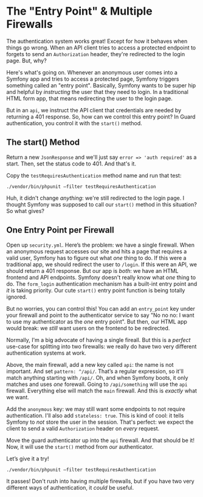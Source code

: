 # The "Entry Point" & Multiple Firewalls

The authentication system works great! Except for how it behaves when things go
wrong. When an API client tries to access a protected endpoint to forgets to send
an `Authorization` header, they're redirected to the login page. But, why?

Here's what's going on. Whenever an anonymous user comes into a Symfony app and
tries to access a protected page, Symfony triggers something called an "entry point".
Basically, Symfony wants to be super hip and helpful by *instructing* the user that
they need to login. In a traditional HTML form app, that means redirecting the user
to the login page.

But in an `api`, we instruct the API client that credentials are needed by returning
a 401 response. So, how can we control this entry point? In Guard authentication,
you control it with the `start()` method.

## The start() Method

Return a new `JsonResponse` and we'll just say `error => 'auth required'` as a start.
Then, set the status code to 401. And that's it.

Copy the `testRequiresAuthentication` method name and run that test:

```
./vendor/bin/phpunit –filter testRequiresAuthentication
```

Huh, it didn't change *anything*: we're still redirected to the login page. I thought
Symfony was supposed to call our `start()` method in this situation? So what gives?

## One Entry Point per Firewall

Open up `security.yml`. Here’s the problem: we have a single firewall. When an anonymous
request accesses our site and hits a page that requires a valid user, Symfony has
to figure out what *one* thing to do. If this were a traditional app, we should redirect
the user to `/login`. If this were an API, we should return a 401 response. But our
app is *both*: we have an HTML frontend and API endpoints. Symfony doesn't really
know what *one* thing to do. The `form_login` authentication mechanism has a built-int
entry point and *it* is taking priority. Our cute `start()` entry point function
is being totally ignored.

But no worries, you can control this! You can add an `entry_point` key under your
firewall and point to the authenticator service to say "No no no: I want to use my
authenticator as the *one* entry point". But then, our HTML app would break: we *still*
want users on the frontend to be redirected.

Normally, I'm a big advocate of having a single fireall. But this is a *perfect*
use-case for splitting into two firewalls: we really do have two very different
authentication systems at work.

Above, the main firewall, add a new key called `api`: the name is not important.
And set `pattern: ^/api/`. That’s a regular expression, so it'll match anything
starting with `/api/`. Oh, and when Symfony boots, it only matches and uses *one*
forewall. Going to `/api/something` will use the `api` firewall. Everything else
will match the `main` firewall. And this is *exactly* what we want.

Add the `anonymous` key: we may still want some endpoints to not require authentication.
I'll also add `stateless: true`. This is kind of cool: it tells Symfony to *not*
store the user in the session. That's perfect: we expect the client to send a valid
`Authorization` header on *every* request.

Move the guard authenticator up into the `api` firewall. And that should be it! Now,
it will use the `start()` method from *our* authenticator.

Let’s give it a try!

```
./vendor/bin/phpunit –filter testRequiresAuthentication
```

It passes! Don't rush into having multiple firewalls, but if you have two very different
ways of authentication, it *could* be useful.
